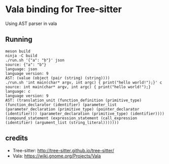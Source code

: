# Vala binding for Tree-sitter

Using AST parser in vala

## Running

```
meson build
ninja -C build
./run.sh '{"a": "b"}' json 
source: {"a": "b"}
language: json
language version: 9
AST: (value (object (pair (string) (string))))
./run.sh 'int main(char* argv, int argc) { print("hello world!");}' c
source: int main(char* argv, int argc) { print("hello world!");}
language: c
language version: 9
AST: (translation_unit (function_definition (primitive_type) (function_declarator (identifier) (parameter_list (parameter_declaration (primitive_type) (pointer_declarator (identifier))) (parameter_declaration (primitive_type) (identifier)))) (compound_statement (expression_statement (call_expression (identifier) (argument_list (string_literal)))))))
```

## credits

- Tree-sitter: http://tree-sitter.github.io/tree-sitter/
- Vala: https://wiki.gnome.org/Projects/Vala

